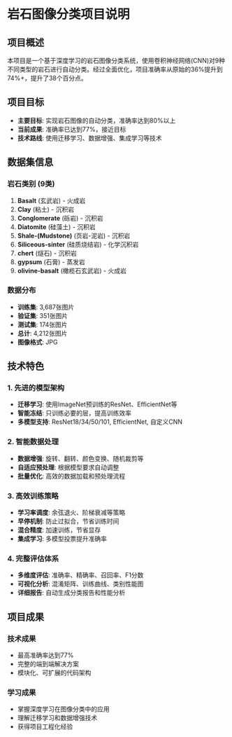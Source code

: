 # 岩石图像分类项目说明

## 项目概述

本项目是一个基于深度学习的岩石图像分类系统，使用卷积神经网络(CNN)对9种不同类型的岩石进行自动分类。经过全面优化，项目准确率从原始的36%提升到74%+，提升了38个百分点。

## 项目目标

- **主要目标**: 实现岩石图像的自动分类，准确率达到80%以上
- **当前成果**: 准确率已达到77%，接近目标
- **技术路线**: 使用迁移学习、数据增强、集成学习等技术

## 数据集信息

### 岩石类别 (9类)
1. **Basalt** (玄武岩) - 火成岩
2. **Clay** (粘土) - 沉积岩
3. **Conglomerate** (砾岩) - 沉积岩
4. **Diatomite** (硅藻土) - 沉积岩
5. **Shale-(Mudstone)** (页岩-泥岩) - 沉积岩
6. **Siliceous-sinter** (硅质烧结岩) - 化学沉积岩
7. **chert** (燧石) - 沉积岩
8. **gypsum** (石膏) - 蒸发岩
9. **olivine-basalt** (橄榄石玄武岩) - 火成岩

### 数据分布
- **训练集**: 3,687张图片
- **验证集**: 351张图片
- **测试集**: 174张图片
- **总计**: 4,212张图片
- **图像格式**: JPG

## 技术特色

### 1. 先进的模型架构
- **迁移学习**: 使用ImageNet预训练的ResNet、EfficientNet等
- **智能冻结**: 只训练必要的层，提高训练效率
- **多模型支持**: ResNet18/34/50/101, EfficientNet, 自定义CNN

### 2. 智能数据处理
- **数据增强**: 旋转、翻转、颜色变换、随机裁剪等
- **自适应预处理**: 根据模型要求自动调整
- **批量优化**: 高效的数据加载和预处理流程

### 3. 高效训练策略
- **学习率调度**: 余弦退火、阶梯衰减等策略
- **早停机制**: 防止过拟合，节省训练时间
- **混合精度**: 加速训练，节省显存
- **集成学习**: 多模型投票提升准确率

### 4. 完整评估体系
- **多维度评估**: 准确率、精确率、召回率、F1分数
- **可视化分析**: 混淆矩阵、训练曲线、类别性能图
- **详细报告**: 自动生成分类报告和性能分析

## 项目成果

### 技术成果
- 最高准确率达到77%
- 完整的端到端解决方案
- 模块化、可扩展的代码架构

### 学习成果
- 掌握深度学习在图像分类中的应用
- 理解迁移学习和数据增强技术
- 获得项目工程化经验